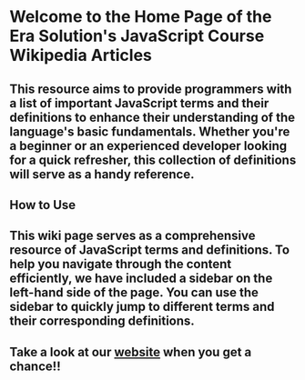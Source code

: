 # Welcome to the Home Page of the Era Solution's JavaScript Course Wikipedia Articles

## This resource aims to provide programmers with a list of important JavaScript terms and their definitions to enhance their understanding of the language's basic fundamentals. Whether you're a beginner or an experienced developer looking for a quick refresher, this collection of definitions will serve as a handy reference.

## How to Use
## This wiki page serves as a comprehensive resource of JavaScript terms and definitions. To help you navigate through the content efficiently, we have included a sidebar on the left-hand side of the page. You can use the sidebar to quickly jump to different terms and their corresponding definitions.

## Take a look at our <a href="https://dev.erasolutions.us" target="_blank">website</a> when you get a chance!!
